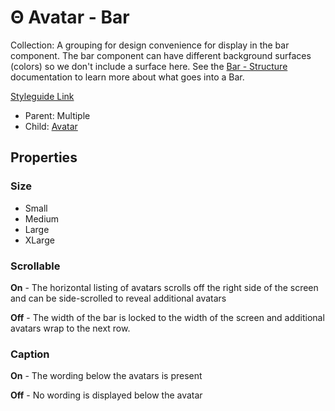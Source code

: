 # Θ Avatar - Bar

Collection: A grouping for design convenience for display in the bar component. The bar component can have different background surfaces (colors) so we don't include a surface here. See the [Bar - Structure](../../components/content-bar.md) documentation to learn more about what goes into a Bar.

[Styleguide Link](https://zpl.io/aXyGkBK)

* Parent: Multiple
* Child: [Avatar](./)

## Properties

### Size

* Small
* Medium
* Large
* XLarge

### Scrollable

**On** - The horizontal listing of avatars scrolls off the right side of the screen and can be side-scrolled to reveal additional avatars

**Off** - The width of the bar is locked to the width of the screen and additional avatars wrap to the next row.

### Caption

**On** - The wording below the avatars is present

**Off** - No wording is displayed below the avatar
